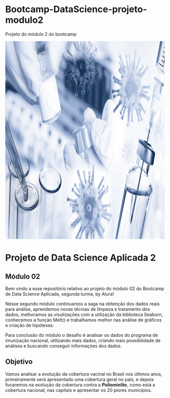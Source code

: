 # Bootcamp-DataScience-projeto-modulo2
Projeto do módulo 2 do bootcamp


<p align="center">
  <img src="./dados/vacina2.jpg" width="968" height="625"/>  
</p>

# Projeto de Data Science Aplicada 2 

## Módulo 02
Bem vindo a esse repositório relativo ao projeto do módulo 02 do Bootcamp de Data Science Aplicada, segunda turma, by Alura!

Nesse segundo módulo continuamos a saga na obtenção dos dados reais para análise, aprendemos novas técnias de limpeza e tratamento dos dados, melhoramos as visulizações com a utilização da biblioteca Seaborn, conhecemos a função Melt() e trabalhamos melhor nas análise de gráficos e criação de hipóteses.

Para conclusão do módulo o desafio é analisar os dados do programa de imunização nacional, utilizando mais dados, criando mais possibilidade de análises e buscando conseguir informações dos dados.


## Objetivo
Vamos analisar a evolução da cobertura vacinal no Brasil nos últimos anos, primeiramente será apresentado uma cobertura geral no país, e depois focaremos na evolução da cobertura contra a <i>**Poliomielite**</i>, como está a cobertura nacional, nas capitais e apresentar os 20 piores municípios.


